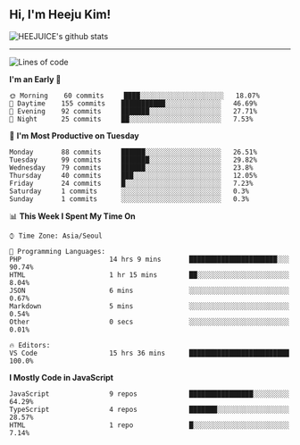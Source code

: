 ## Hi, I'm Heeju Kim!

![HEEJUICE's github stats](https://github-readme-stats.vercel.app/api?username=HEEJUICE&show_icons=true)

---
<!--START_SECTION:waka-->
![Lines of code](https://img.shields.io/badge/From%20Hello%20World%20I%27ve%20Written-17.9%20million%20lines%20of%20code-blue)

**I'm an Early 🐤** 

```text
🌞 Morning    60 commits     ████░░░░░░░░░░░░░░░░░░░░░   18.07% 
🌆 Daytime    155 commits    ███████████░░░░░░░░░░░░░░   46.69% 
🌃 Evening    92 commits     ███████░░░░░░░░░░░░░░░░░░   27.71% 
🌙 Night      25 commits     ██░░░░░░░░░░░░░░░░░░░░░░░   7.53%

```
📅 **I'm Most Productive on Tuesday** 

```text
Monday       88 commits     ██████░░░░░░░░░░░░░░░░░░░   26.51% 
Tuesday      99 commits     ███████░░░░░░░░░░░░░░░░░░   29.82% 
Wednesday    79 commits     ██████░░░░░░░░░░░░░░░░░░░   23.8% 
Thursday     40 commits     ███░░░░░░░░░░░░░░░░░░░░░░   12.05% 
Friday       24 commits     █░░░░░░░░░░░░░░░░░░░░░░░░   7.23% 
Saturday     1 commits      ░░░░░░░░░░░░░░░░░░░░░░░░░   0.3% 
Sunday       1 commits      ░░░░░░░░░░░░░░░░░░░░░░░░░   0.3%

```


📊 **This Week I Spent My Time On** 

```text
⌚︎ Time Zone: Asia/Seoul

💬 Programming Languages: 
PHP                      14 hrs 9 mins       ██████████████████████░░░   90.74% 
HTML                     1 hr 15 mins        ██░░░░░░░░░░░░░░░░░░░░░░░   8.04% 
JSON                     6 mins              ░░░░░░░░░░░░░░░░░░░░░░░░░   0.67% 
Markdown                 5 mins              ░░░░░░░░░░░░░░░░░░░░░░░░░   0.54% 
Other                    0 secs              ░░░░░░░░░░░░░░░░░░░░░░░░░   0.01%

🔥 Editors: 
VS Code                  15 hrs 36 mins      █████████████████████████   100.0%

```

**I Mostly Code in JavaScript** 

```text
JavaScript               9 repos             ████████████████░░░░░░░░░   64.29% 
TypeScript               4 repos             ███████░░░░░░░░░░░░░░░░░░   28.57% 
HTML                     1 repo              █░░░░░░░░░░░░░░░░░░░░░░░░   7.14%

```



<!--END_SECTION:waka-->
